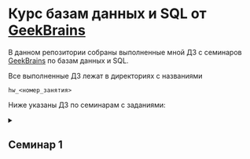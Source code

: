 # Курс базам данных и SQL от [GeekBrains](https://gb.ru)

В данном репозитории собраны выполненные мной ДЗ с семинаров [GeekBrains](https://gb.ru) по базам данных и SQL.

Все выполненные ДЗ лежат в директориях с названиями

`hw_<номер_занятия>`

Ниже указаны ДЗ по семинарам с заданиями:

<details><summary><h2>Семинар 1</h2></summary>

1. Создайте таблицу с мобильными телефонами, используя графический интерфейс. Заполните БД данными. Добавьте скриншот на платформу в качестве ответа на ДЗ
2. Выведите название, производителя и цену для товаров, количество которых превышает 2 (SQL - файл, скриншот, либо сам код)
3. Выведите весь ассортимент товаров марки “Samsung”
4. \* С помощью регулярных выражений найти:
   - Товары, в которых есть упоминание "Iphone"
   - Товары, в которых есть ЦИФРЫ
   - Товары, в которых есть ЦИФРА "8"

</details>